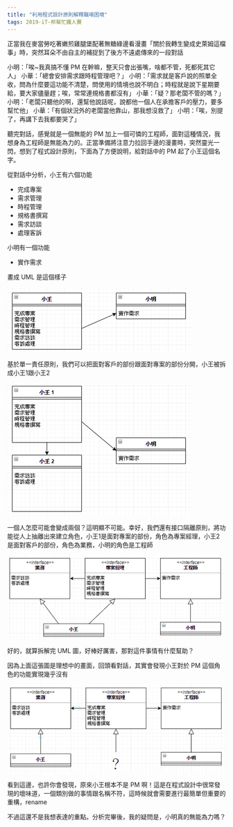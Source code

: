 ```yaml
---
title: "利用程式設計原則解釋職場困境"
tags: 2019-iT-邦幫忙鐵人賽
---
```


正當我在麥當勞吃著嫩煎雞腿堡配著無糖綠邊看漫畫「關於我轉生變成史萊姆這檔事」時，突然耳朵不由自主的補捉到了後方不遠處傳來的一段對話

小明：「唉~我真搞不懂 PM 在幹嘛，整天只會出張嘴，啥都不管，死都死其它人」
小華：「總會安排需求跟時程管理吧？」
小明：「需求就是客戶說的照單全收，問為什麼要這功能不清楚，問使用的情境也說不明白；時程就是說下星期要給，要大家儘量趕；唉，常常連規格書都沒有」
小華：「疑？那老闆不管的嗎？」
小明：「老闆只聽他的啊，還幫他說話呢，說都他一個人在承擔客戶的壓力，要多幫忙他」
小華：「有個狀況外的老闆當他靠山，那我想沒救了」
小明：「唉，別提了，再講下去我都要哭了」

聽完對話，感覺就是一個無能的 PM 加上一個可憐的工程師，面對這種情況，我想身為工程師是無能為力的。正當準備將注意力拉回手邊的漫畫時，突然靈光一閃，想到了程式設計原則，下面為了方便說明，給對話中的 PM 起了小王這個名字。

從對話中分析，小王有六個功能
* 完成專案
* 需求管理
* 時程管理
* 規格書撰寫
* 需求訪談
* 處理客訴
 
小明有一個功能
* 實作需求

畫成 UML 是這個樣子

![](/assets/images/2018-10-28-using-principles-of-programming-analysis-real-world/2018-10-28_21-15-05.png)

基於單一責任原則，我們可以把面對客戶的部份跟面對專案的部份分開，小王被拆成小王1跟小王2

![](/assets/images/2018-10-28-using-principles-of-programming-analysis-real-world/2018-10-28_21-15-29.png)

一個人怎麼可能會變成兩個？這明顯不可能。幸好，我們還有接口隔離原則，將功能從人上抽離出來建立角色，小王1是面對專案的部份，角色為專案經理，小王2是面對客戶的部份，角色為業務，小明的角色是工程師

![](/assets/images/2018-10-28-using-principles-of-programming-analysis-real-world/2018-10-28_21-15-40.png)

好的，就算拆解完 UML 圖，好棒好厲害，那對這件事情有什麼幫助？

因為上面這張圖是理想中的畫面，回頭看對話，其實會發現小王對於 PM 這個角色的功能實現幾乎沒有

![](/assets/images/2018-10-28-using-principles-of-programming-analysis-real-world/2018-10-28_21-15-52.png)

看到這邊，也許你會發現，原來小王根本不是 PM 啊！這是在程式設計中很常發現的壞味道，一個類別做的事情跟名稱不符，這時候就會需要進行最簡單但重要的重構，rename

不過這還不是我想表達的重點。分析完畢後，我的疑問是，小明真的無能為力嗎？
